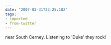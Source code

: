 ```yaml
---
date: "2007-03-31T23:25:10Z"
tags:
- imported
- from-twitter
---
```

near South Cerney. Listening to 'Duke' they rock!
